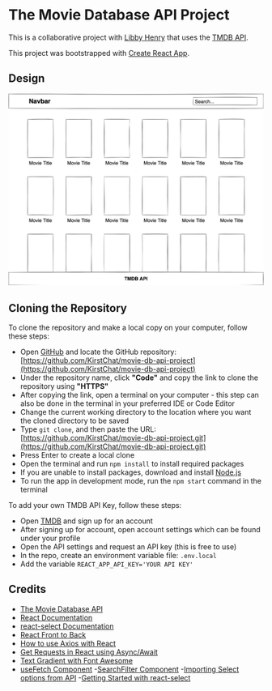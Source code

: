 # The Movie Database API Project

This is a collaborative project with [Libby Henry](https://github.com/LibbyH52) that uses the [TMDB API](https://www.themoviedb.org/documentation/api).

This project was bootstrapped with [Create React App](https://github.com/facebook/create-react-app).

## Design

![TMDB App Basic Wireframe](src/img/tmdb-wireframe.png)

## Cloning the Repository

To clone the repository and make a local copy on your computer, follow these steps:

- Open [GitHub](https://github.com/) and locate the GitHub repository: [https://github.com/KirstChat/movie-db-api-project](https://github.com/KirstChat/movie-db-api-project)
- Under the repository name, click **"Code"** and copy the link to clone the repository using **"HTTPS"**
- After copying the link, open a terminal on your computer - this step can also be done in the terminal in your preferred IDE or Code Editor
- Change the current working directory to the location where you want the cloned directory to be saved
- Type `git clone`, and then paste the URL: [https://github.com/KirstChat/movie-db-api-project.git](https://github.com/KirstChat/movie-db-api-project.git)
- Press Enter to create a local clone
- Open the terminal and run `npm install` to install required packages
- If you are unable to install packages, download and install [Node.js](https://nodejs.org/en/)
- To run the app in development mode, run the `npm start` command in the terminal

To add your own TMDB API Key, follow these steps:

- Open [TMDB](https://www.themoviedb.org/) and sign up for an account
- After signing up for account, open account settings which can be found under your profile
- Open the API settings and request an API key (this is free to use)
- In the repo, create an environment variable file: `.env.local`
- Add the variable `REACT_APP_API_KEY='YOUR API KEY'`

## Credits

- [The Movie Database API](https://developers.themoviedb.org/3/getting-started/introduction)
- [React Documentation](https://reactjs.org/docs/getting-started.html)
- [react-select Documentation](https://react-select.com/home)
- [React Front to Back](https://www.udemy.com/course/modern-react-front-to-back/)
- [How to use Axios with React](https://www.freecodecamp.org/news/how-to-use-axios-with-react/)
- [Get Requests in React using Async/Await](https://dev.to/redeyemedia/get-requests-in-react-using-async-await-7jd)
- [Text Gradient with Font Awesome](https://stackoverflow.com/questions/12732663/text-gradient-with-font-awesome)
- [useFetch Component](https://www.youtube.com/watch?v=j942wKiXFu8&list=PL4cUxeGkcC9gZD-Tvwfod2gaISzfRiP9d&index=1)
-[SearchFilter Component](https://www.youtube.com/watch?v=n02t9wvd6hs)
-[Importing Select options from API](https://medium.com/how-to-react/react-select-dropdown-tutorial-using-react-select-51664ab8b6f3)
-[Getting Started with react-select](https://www.youtube.com/watch?v=n02t9wvd6hs)
